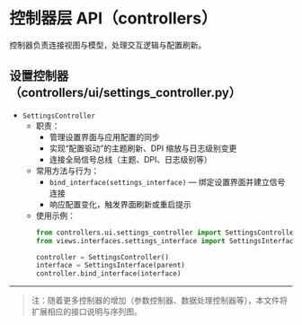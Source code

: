 # 控制器层 API（controllers）

控制器负责连接视图与模型，处理交互逻辑与配置刷新。

## 设置控制器（controllers/ui/settings_controller.py）

- `SettingsController`
  - 职责：
    - 管理设置界面与应用配置的同步
    - 实现“配置驱动”的主题刷新、DPI 缩放与日志级别变更
    - 连接全局信号总线（主题、DPI、日志级别等）
  - 常用方法与行为：
    - `bind_interface(settings_interface)` — 绑定设置界面并建立信号连接
    - 响应配置变化，触发界面刷新或重启提示
  - 使用示例：
    ```python
    from controllers.ui.settings_controller import SettingsController
    from views.interfaces.settings_interface import SettingsInterface
    
    controller = SettingsController()
    interface = SettingsInterface(parent)
    controller.bind_interface(interface)
    ```

---

> 注：随着更多控制器的增加（参数控制器、数据处理控制器等），本文件将扩展相应的接口说明与序列图。